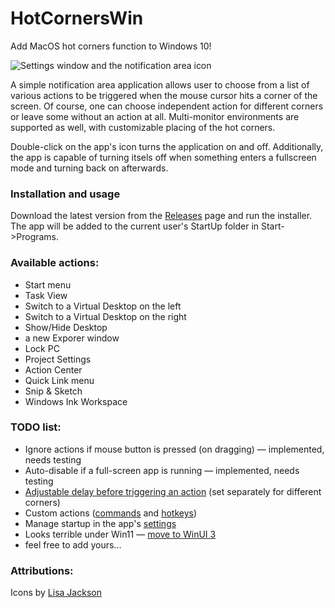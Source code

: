 # HotCornersWin
Add MacOS hot corners function to Windows 10!

![Settings window and the notification area icon](https://github.com/flexits/HotCornersWin/assets/86118729/fb4171d3-2729-4c53-8fdc-d5411905d51e)


A simple notification area application allows user to choose from a list of various actions to be triggered when the mouse cursor hits a corner of the screen. Of course, one can choose independent action for different corners or leave some without an action at all. Multi-monitor environments are supported as well, with customizable placing of the hot corners.

Double-click on the app's icon turns the application on and off. Additionally, the app is capable of turning itsels off when something enters a fullscreen mode and turning back on afterwards.

### Installation and usage
Download the latest version from the [Releases](https://github.com/flexits/HotCornersWin/releases) page and run the installer. The app will be added to the current user's StartUp folder in Start->Programs.

### Available actions:
* Start menu
* Task View
* Switch to a Virtual Desktop on the left
* Switch to a Virtual Desktop on the right
* Show/Hide Desktop
* a new Exporer window
* Lock PC
* Project Settings
* Action Center
* Quick Link menu
* Snip & Sketch
* Windows Ink Workspace

### TODO list:
* Ignore actions if mouse button is pressed (on dragging) — implemented, needs testing
* Auto-disable if a full-screen app is running — implemented, needs testing
* [Adjustable delay before triggering an action](https://github.com/flexits/HotCornersWin/issues/4) (set separately for different corners)
* Custom actions ([commands](https://github.com/flexits/HotCornersWin/issues/5) and [hotkeys](https://github.com/flexits/HotCornersWin/issues/6))
* Manage startup in the app's [settings](https://github.com/flexits/HotCornersWin/issues/7)
* Looks terrible under Win11 — [move to WinUI 3](https://github.com/flexits/HotCornersWin/issues/8)
* feel free to add yours...

### Attributions:

Icons by <a target="_blank" href="https://github.com/Lisa24Jackson">Lisa Jackson</a>
